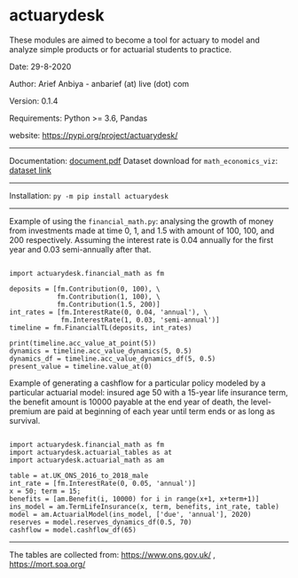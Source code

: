# actuarydesk

These modules are aimed to become a tool for actuary to model and analyze simple products or for actuarial students to practice. 

Date: 29-8-2020

Author: Arief Anbiya - anbarief (at) live (dot) com

Version: 0.1.4

Requirements: Python >= 3.6, Pandas

website: https://pypi.org/project/actuarydesk/

---

Documentation: [document.pdf](https://github.com/anbarief/actuarydesk/raw/master/document.pdf)
Dataset download for `math_economics_viz`: [dataset link](https://drive.google.com/drive/folders/1n8XRWpmX1tOz1Uu1PaT9gXv9Feu4-k5i?usp=sharing)

---

Installation: `py -m pip install actuarydesk`

---

Example of using the `financial_math.py`: analysing the growth of money from investments made at time 0, 1, and 1.5 with amount of 100, 100, and 200 respectively.
Assuming the interest rate is 0.04 annually for the first year and 0.03 semi-annually after that.

```

import actuarydesk.financial_math as fm

deposits = [fm.Contribution(0, 100), \
            fm.Contribution(1, 100), \
            fm.Contribution(1.5, 200)]
int_rates = [fm.InterestRate(0, 0.04, 'annual'), \
             fm.InterestRate(1, 0.03, 'semi-annual')]
timeline = fm.FinancialTL(deposits, int_rates)

print(timeline.acc_value_at_point(5))
dynamics = timeline.acc_value_dynamics(5, 0.5)
dynamics_df = timeline.acc_value_dynamics_df(5, 0.5)
present_value = timeline.value_at(0)

```

Example of generating a cashflow for a particular policy modeled by a particular actuarial model: insured age 50 with a 15-year life insurance term, the benefit amount is 10000 
payable at the end year of death, the level-premium are paid at beginning of each year until term ends or as long as survival.

```

import actuarydesk.financial_math as fm
import actuarydesk.actuarial_tables as at
import actuarydesk.actuarial_math as am

table = at.UK_ONS_2016_to_2018_male
int_rate = [fm.InterestRate(0, 0.05, 'annual')]
x = 50; term = 15;
benefits = [am.Benefit(i, 10000) for i in range(x+1, x+term+1)]
ins_model = am.TermLifeInsurance(x, term, benefits, int_rate, table)
model = am.ActuarialModel(ins_model, ['due', 'annual'], 2020)
reserves = model.reserves_dynamics_df(0.5, 70)
cashflow = model.cashflow_df(65)

```
---

The tables are collected from: https://www.ons.gov.uk/ , https://mort.soa.org/

